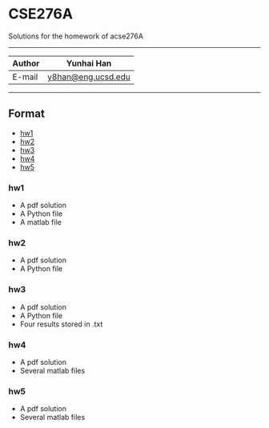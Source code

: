 # CSE276A
Solutions for the homework of acse276A

****
	
|Author|Yunhai Han|
|---|---
|E-mail|y8han@eng.ucsd.edu

****
## Format
* [hw1](#hw1)
* [hw2](#hw2)
* [hw3](#hw3)
* [hw4](#hw4)
* [hw5](#hw5)

### hw1
* A pdf solution
* A Python file
* A matlab file

### hw2
* A pdf solution
* A Python file

### hw3
* A pdf solution
* A Python file
* Four results stored in .txt

### hw4
* A pdf solution
* Several matlab files

### hw5
* A pdf solution
* Several matlab files


